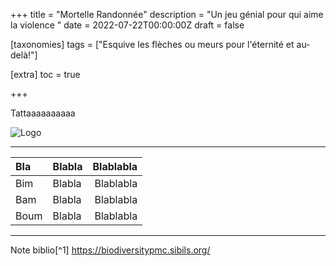 +++
title = "Mortelle Randonnée"
description = "Un jeu génial pour qui aime la violence "
date = 2022-07-22T00:00:00Z
draft = false

[taxonomies]
tags = ["Esquive les flèches ou meurs pour l'éternité et au-delà!"]

[extra]
toc = true

+++

Tattaaaaaaaaaa



![Logo](https://biodiversitypmc.sibils.org/img/logo_banner.7ff68d4d.png
"Logo")

********
|Bla |Blabla|Blablabla|
|:---|:-----|--------:|
|Bim |Blabla|Blablabla|
|Bam |Blabla|Blablabla|
|Boum|Blabla|Blablabla|
*************
Note biblio[^1]
 https://biodiversitypmc.sibils.org/ 
		